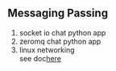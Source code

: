 
## Messaging Passing
1. socket io chat python app
2. zeromq chat python app
3. linux networking  
see doc[here](_linux_networking.md)  
